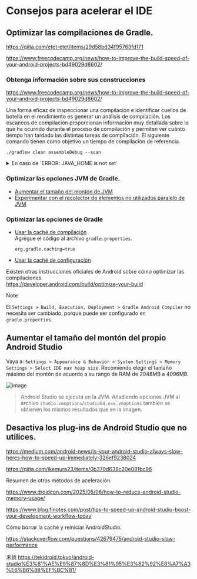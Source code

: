 # Consejos para acelerar el IDE

## Optimizar las compilaciones de Gradle.
https://qiita.com/etet-etet/items/29d58bd34f95763fd171

https://www.freecodecamp.org/news/how-to-improve-the-build-speed-of-your-android-projects-bd49029d8602/

### Obtenga información sobre sus construcciones
https://www.freecodecamp.org/news/how-to-improve-the-build-speed-of-your-android-projects-bd49029d8602/

Una forma eficaz de inspeccionar una compilación e identificar cuellos de botella en el rendimiento es generar un análisis de compilación. Los escaneos de compilación proporcionan información muy detallada sobre lo que ha ocurrido durante el proceso de compilación y permiten ver cuánto tiempo han tardado las distintas tareas de compilación. 
El siguiente comando tienen como objetivo un tiempo de compilación de referencia.
```
./gradlew clean assembleDebug --scan
```

<details>

<summary>En caso de `ERROR: JAVA_HOME is not set`
</summary>

![image](https://github.com/user-attachments/assets/c489880c-443a-4e71-a46d-a9f59d519724)
- Añade `JAVA_HOME` a la variable de entorno del usuario. Establece el valor en `C:\Program Files\Android\Android Studio\jbr`.
  ![image](https://github.com/user-attachments/assets/ef9d2dd9-6b64-4ea5-9b0c-7f17b6ca5955)
- Añada `%JAVA_HOME%\bin` a `Path`.
  <br>![image](https://github.com/user-attachments/assets/03adc211-0d05-4bfd-b529-e1e614a09fca)
- Reinicie el terminal y vuelva a ejecutar el comando.



</details>

### Optimizar las opciones JVM de Gradle.
- [Aumentar el tamaño del montón de JVM](https://developer.android.com/build/optimize-your-build?hl=ja#increase-the-jvm-heap-size)
- [Experimentar con el recolector de elementos no utilizados paralelo de JVM](https://developer.android.com/build/optimize-your-build?hl=ja#experiment-with-the-jvm-parallel-garbage-collector)

### Optimizar las opciones de Gradle
- [Usar la caché de compilación](https://medium.com/glovo-engineering/accelerate-your-android-development-top-techniques-to-reduce-gradle-build-time-part-i-of-ii-4f35aa4a1a17)
  <br>
  Agregue el código al archivo `gradle.properties`.
  ```
  org.gradle.caching=true
  ```
- [Usar la caché de configuración](https://developer.android.com/build/optimize-your-build?hl=es-419#use-the-configuration-cache)

Existen otras instrucciones oficiales de Android sobre cómo optimizar las compilaciones.<br>
https://developer.android.com/build/optimize-your-build

> [!NOTE]
>  El `Settings > Build, Execution, Deployment > Gradle Android Compiler` no necesita ser cambiado, porque puede ser configurado en `gradle.properties`.

## Aumentar el tamaño del montón del propio Android Studio
Vaya a:  `Settings > Appearance & Behavior > System Settings > Memory Settings > Select IDE max heap size`.
Recomiendo elegir el tamaño máximo del montón de acuerdo a su rango de RAM de 2048MB a 4096MB.

![image](https://github.com/user-attachments/assets/3bea8ec1-c394-49b4-a5a8-23aa5686fc76)
> Android Studio se ejecuta en la JVM. Añadiendo opciones JVM al archivo `studio.vmoptions`/`studio64.exe.vmoptions` también se obtienen los mismos resultados que en la imagen.

## Desactiva los plug-ins de Android Studio que no utilices.
https://medium.com/android-news/is-your-android-studio-always-slow-heres-how-to-speed-up-immediately-326ef9238024

https://qiita.com/ikemura23/items/0b370d638c20e081bc96

Resumen de otros métodos de aceleración

https://www.droidcon.com/2025/05/06/how-to-reduce-android-studio-memory-usage/

https://www.blog.finotes.com/post/tips-to-speed-up-android-studio-boost-your-development-workflow-today

Cómo borrar la caché y reiniciar AndroidStudio.

https://stackoverflow.com/questions/42679475/android-studio-slow-performance

未読
https://tekidroid.tokyo/android-studio%E3%81%AE%E9%87%8D%E3%81%95%E3%82%92%E8%A7%A3%E6%B6%88%EF%BC%81/
